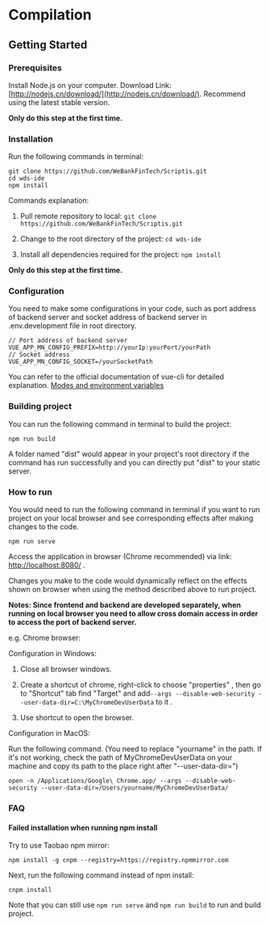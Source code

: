# Compilation

## Getting Started

### Prerequisites

Install Node.js on your computer. Download Link:  [http://nodejs.cn/download/](http://nodejs.cn/download/). Recommend using the latest stable version.

**Only do this step at the first time.**

### Installation

Run the following commands in terminal:

```
git clone https://github.com/WeBankFinTech/Scriptis.git
cd wds-ide
npm install
```

 Commands explanation:

1. Pull remote repository to local:	`git clone https://github.com/WeBankFinTech/Scriptis.git`

2. Change to the root directory of the project:	`cd wds-ide`

3. Install all dependencies required for the project:	`npm install`

**Only do this step at the first time.**

### Configuration 

You need to make some configurations in your code, such as port address of backend server and socket address of backend server in .env.development file in root directory.

```
// Port address of backend server
VUE_APP_MN_CONFIG_PREFIX=http://yourIp:yourPort/yourPath
// Socket address
VUE_APP_MN_CONFIG_SOCKET=/yourSocketPath
```

You can refer to the official documentation of vue-cli for detailed explanation. [Modes and environment variables](https://cli.vuejs.org/guide/mode-and-env.html#modes)

### Building project

You can run the following command in terminal to build the project:

```
npm run build 
```

A folder named "dist" would appear in your project's root directory if the command has run successfully and you can directly put "dist" to your static server.

### How to run

You would need to run the following command in terminal if you want to run project on your local browser and see corresponding effects after making changes to the code.

```
npm run serve
```

Access the application in browser (Chrome recommended) via link: [http://localhost:8080/](http://localhost:8080/) .

Changes you make to the code would dynamically reflect on the
effects shown on browser when using the method described above to run project.

**Notes:  Since frontend and backend are developed separately, when running on local browser you need to allow cross domain access in order to access the port of backend server.**

e.g. Chrome browser:

Configuration in Windows:

1. Close all browser windows.

2. Create a shortcut of chrome,  right-click to choose "properties" , then go to "Shortcut" tab find "Target" and add`--args --disable-web-security --user-data-dir=C:\MyChromeDevUserData`  to it .
3. Use shortcut to open the browser.

Configuration in MacOS:

Run the following command. (You need to replace "yourname" in the path. If it's not working, check the path of MyChromeDevUserData on your machine and copy its path to the place right after "--user-data-dir=")

```
open -n /Applications/Google\ Chrome.app/ --args --disable-web-security --user-data-dir=/Users/yourname/MyChromeDevUserData/
```

### FAQ

#### Failed installation when running npm install

Try to use Taobao npm mirror:

```
npm install -g cnpm --registry=https://registry.npmmirror.com
```

Next,  run the following command instead of npm install:

```
cnpm install
```

Note that you can still use `npm run serve` and `npm run build` to run and build project.